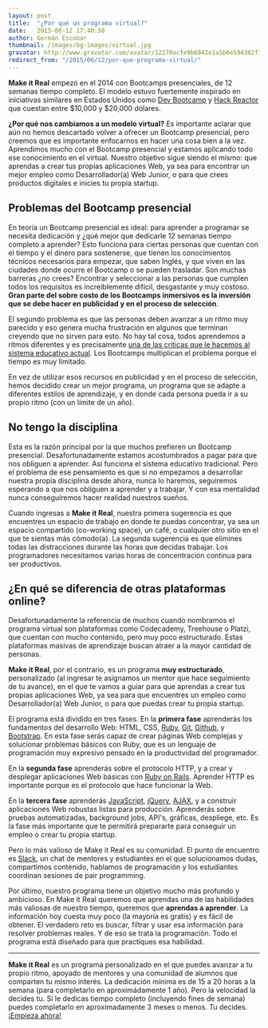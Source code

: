 ```yaml
---
layout: post
title:  "¿Por qué un programa virtual?"
date:   2015-06-12 17:40:58
author: Germán Escobar
thumbnail: /images/bg-images/virtual.jpg
gravatar: http://www.gravatar.com/avatar/12270acfe9b6842e1a5b6e594382f149.jpg?s=80
redirect_from: "/2015/06/12/por-que-programa-virtual/"
---
```


**Make it Real** empezó en el 2014 con Bootcamps presenciales, de 12 semanas tiempo completo. El modelo estuvo fuertemente inspirado en iniciativas similares en Estados Unidos como [Dev Bootcamp](http://devbootcamp.com/) y [Hack Reactor](http://www.hackreactor.com/) que cuestan entre $10,000 y $20,000 dólares.

**¿Por qué nos cambiamos a un modelo virtual?** Es importante aclarar que aún no hemos descartado volver a ofrecer un Bootcamp presencial, pero creemos que es importante enfocarnos en hacer una cosa bien a la vez. Aprendimos mucho con el Bootcamp presencial y estamos aplicando todo ese conocimiento en el virtual. Nuestro objetivo sigue siendo el mismo: que aprendas a crear tus propias aplicaciones Web, ya sea para encontrar un mejor empleo como Desarrollador(a) Web Junior, o para que crees productos digitales e inicies tu propia startup.

## Problemas del Bootcamp presencial

En teoría un Bootcamp presencial es ideal: para aprender a programar se necesita dedicación y ¿qué mejor que dedicarle 12 semanas tiempo completo a aprender? Esto funciona para ciertas personas que cuentan con el tiempo y el dinero para sostenerse, que tienen los conocimientos técnicos necesarios para empezar, que saben Inglés, y que viven en las ciudades donde ocurre el Bootcamp o se pueden trasladar. Son muchas barreras ¿no crees? Encontrar y seleccionar a las personas que cumplen todos los requisitos es increíblemente difícil, desgastante y muy costoso. **Gran parte del sobre costo de los Bootcamps inmersivos es la inversión que se debe hacer en publicidad y en el proceso de selección**.

El segundo problema es que las personas deben avanzar a un ritmo muy parecido y eso genera mucha frustración en algunos que terminan creyendo que no sirven para esto. No hay tal cosa, todos aprendemos a ritmos diferentes y es precisamente [una de las criticas que le hacemos al sistema educativo actual](http://germanescobar.net/2014/06/02/la-nueva-educacion). Los Bootcamps multiplican el problema porque el tiempo es muy limitado.

En vez de utilizar esos recursos en publicidad y en el proceso de selección, hemos decidido crear un mejor programa, un programa que se adapte a diferentes estilos de aprendizaje, y en donde cada persona pueda ir a su propio ritmo (con un límite de un año).

## No tengo la disciplina

Esta es la razón principal por la que muchos prefieren un Bootcamp presencial. Desafortunadamente estamos acostumbrados a pagar para que nos obliguen a aprender. Así funciona  el sistema educativo tradicional. Pero el problema de ese pensamiento es que si no empezamos a desarrollar nuestra propia disciplina desde ahora, nunca lo haremos, seguiremos esperando a que nos obliguen a aprender y a trabajar. Y con esa mentalidad nunca conseguiremos hacer realidad nuestros sueños.

Cuando ingresas a **Make it Real**, nuestra primera sugerencia es que encuentres un espacio de trabajo en donde te puedas concentrar, ya sea un espacio compartido (co-working space), un café, o cualquier otro sitio en el que te sientas más cómodo(a). La segunda sugerencia es que elimines todas las distracciones durante las horas que decidas trabajar. Los programadores necesitamos varias horas de concentración continua para ser productivos.


## ¿En qué se diferencia de otras plataformas online?

Desafortunadamente la referencia de muchos cuando nombramos el programa virtual son plataformas como Codecademy, Treehouse o Platzi, que cuentan con mucho contenido, pero muy poco estructurado. Estas plataformas masivas de aprendizaje buscan atraer a la mayor cantidad de personas.

**Make it Real**, por el contrario, es un programa **muy estructurado**, personalizado (al ingresar te asignamos un mentor que hace seguimiento de tu avance), en el que te vamos a guiar para que aprendas a crear tus propias aplicaciones Web, ya sea para que encuentres un empleo como Desarrollador(a) Web Junior, o para que puedas crear tu propia startup.

El programa está dividido en tres fases. En la **primera fase** aprenderás los fundamentos del desarrollo Web: HTML, CSS, [Ruby](https://www.ruby-lang.org/en/), [Git](http://git-scm.com/), [Github](https://github.com/), y [Bootstrap](http://getbootstrap.com/). En esta fase serás capaz de crear páginas Web complejas y solucionar problemas básicos con Ruby, que es un lenguaje de programación muy expresivo pensado en la productividad del programador.

En la **segunda fase** aprenderás sobre el protocolo HTTP, y a crear y desplegar aplicaciones Web básicas con [Ruby on Rails](http://rubyonrails.org/). Aprender HTTP es importante porque es el protocolo que hace funcionar la Web.

En la **tercera fase** aprenderás [JavaScript](https://es.wikipedia.org/wiki/JavaScript), [jQuery](https://jquery.com/), [AJAX](https://es.wikipedia.org/wiki/AJAX), y a construir aplicaciones Web robustas listas para producción. Aprenderás sobre pruebas automatizadas, background jobs, API's, gráficas, despliege, etc. Es la fase más importante que te permitirá prepararte para conseguir un empleo o crear tu propia startup.

Pero lo más valioso de Make it Real es su comunidad. El punto de encuentro es [Slack](https://slack.com/), un chat de mentores y estudiantes en el que solucionamos dudas, compartimos contenido, hablamos de programación y los estudiantes coordinan sesiones de pair programming.

Por último, nuestro programa tiene un objetivo mucho más profundo y ambicioso. En Make it Real queremos que aprendas una de las habilidades más valiosas de nuestro tiempo, queremos que **aprendas a aprender**. La información hoy cuesta muy poco (la mayoría es gratis) y es fácil de obtener. El verdadero reto es buscar, filtrar y usar esa información para resolver problemas reales. Y de eso se trata la programación. Todo el programa está diseñado para que practiques esa habilidad.

***

**Make it Real** es un programa personalizado en el que puedes avanzar a tu propio ritmo, apoyado de mentores y una comunidad de alumnos que comparten tu mismo interés. La dedicación mínima es de 15 a 20 horas a la semana (para completarlo en aproximádamente 1 año). Pero la velocidad la decides tu. Si le dedicas tiempo completo (incluyendo fines de semana) puedes completarlo en aproximadamente 3 meses o menos. Tu decides. <a href="http://makeitreal.camp/">¡Empieza ahora!</a>
